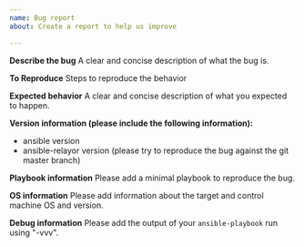 ```yaml
---
name: Bug report
about: Create a report to help us improve

---
```


**Describe the bug**
A clear and concise description of what the bug is.

**To Reproduce**
Steps to reproduce the behavior

**Expected behavior**
A clear and concise description of what you expected to happen.

**Version information (please include the following information):**
- ansible version
- ansible-relayor version (please try to reproduce the bug against the git master branch)

**Playbook information**
Please add a minimal playbook to reproduce the bug.

**OS information**
Please add information about the target and control machine OS and version.

**Debug information**
Please add the output of your `ansible-playbook` run using "-vvv".
